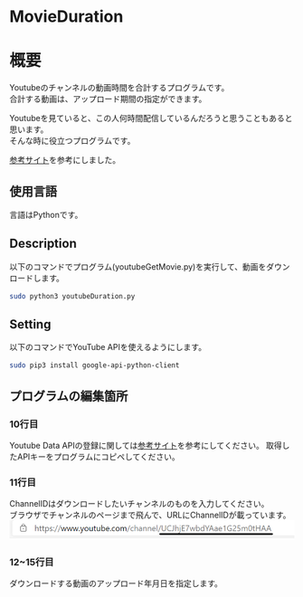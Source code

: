 # MovieDuration

# 概要
Youtubeのチャンネルの動画時間を合計するプログラムです。  
合計する動画は、アップロード期間の指定ができます。  

Youtubeを見ていると、この人何時間配信しているんだろうと思うこともあると思います。  
そんな時に役立つプログラムです。

[参考サイト](https://qiita.com/g-k/items/7c98efe21257afac70e9)を参考にしました。

## 使用言語
言語はPythonです。



## Description
以下のコマンドでプログラム(youtubeGetMovie.py)を実行して、動画をダウンロードします。
```bash
sudo python3 youtubeDuration.py
```

## Setting
以下のコマンドでYouTube APIを使えるようにします。
```bash
sudo pip3 install google-api-python-client
```

## プログラムの編集箇所
### 10行目
Youtube Data APIの登録に関しては[参考サイト](https://qiita.com/g-k/items/7c98efe21257afac70e9)を参考にしてください。
取得したAPIキーをプログラムにコピペしてください。  
### 11行目
ChannelIDはダウンロードしたいチャンネルのものを入力してください。  
ブラウザでチャンネルのページまで飛んで、URLにChannelIDが載っています。
![URL](https://github.com/Kohta-Sugimoto/YoutubeDownload/blob/main/youtubeURL.PNG)
### 12~15行目
ダウンロードする動画のアップロード年月日を指定します。
